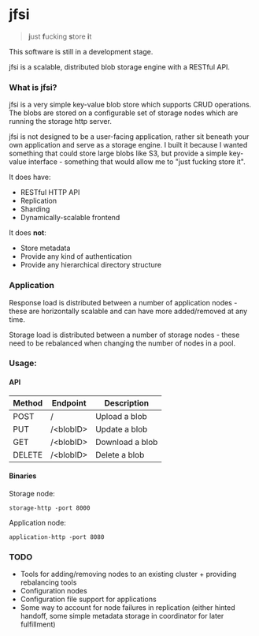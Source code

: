 # jfsi

> **j**ust **f**ucking **s**tore **i**t

This software is still in a development stage.

jfsi is a scalable, distributed blob storage engine with a RESTful API.

### What is jfsi?
jfsi is a very simple key-value blob store which supports CRUD
operations. The blobs are stored on a configurable set of storage
nodes which are running the storage http server.

jfsi is not designed to be a user-facing application, rather sit beneath
your own application and serve as a storage engine. I built it because
I wanted something that could store large blobs like S3, but provide a
simple key-value interface - something that would allow me to
"just fucking store it".

It does have:
 - RESTful HTTP API
 - Replication
 - Sharding
 - Dynamically-scalable frontend

It does **not**:
 - Store metadata
 - Provide any kind of authentication
 - Provide any hierarchical directory structure
 
 ### Application
 
Response load is distributed between a number of application nodes - these
are horizontally scalable and can have more added/removed at any time.

Storage load is distributed between a number of storage nodes - these
need to be rebalanced when changing the number of nodes in a pool.

### Usage:

#### API

| **Method**    | **Endpoint**      | **Description**   |
|---------------|-------------------|-------------------|
| POST          | /                 | Upload a blob     |
| PUT           | /&lt;blobID&gt;   | Update a blob     |
| GET           | /&lt;blobID&gt;   | Download a blob   |
| DELETE        | /&lt;blobID&gt;   | Delete a blob     |

#### Binaries
Storage node:
```
storage-http -port 8000
```

Application node:
```
application-http -port 8080
```

### TODO
 - Tools for adding/removing nodes to an existing cluster + providing rebalancing tools
 - Configuration nodes
 - Configuration file support for applications
 - Some way to account for node failures in replication (either hinted handoff, some simple metadata storage in coordinator for later fulfillment)
